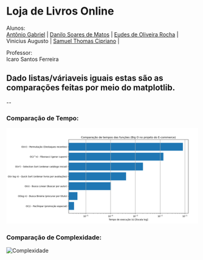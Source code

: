 # Loja de Livros Online
Alunos:  
[Antônio Gabriel](https://github.com/Anton-Gabriel-code) | [Danilo Soares de Matos](https://github.com/danilosmatos) | [Eudes de Oliveira Rocha](https://github.com/eudesolv) | Vinicius Augusto | [Samuel Thomas Cipriano](https://github.com/samuelcipriano) |

Professor:  
Icaro Santos Ferreira  


## Dado listas/váriaveis iguais estas são as comparações feitas por meio do matplotlib.

--

### Comparação de Tempo:  
![Tempo](https://github.com/danilosmatos/estrutura_de_dados/blob/main/Gr%C3%A1ficos/Tempo.png?raw=true)


### Comparação de Complexidade:
![Complexidade](https://github.com/danilosmatos/estrutura_de_dados/blob/main/Gr%C3%A1ficos/Complexidade.png?raw=true)

